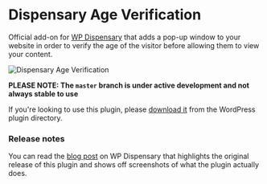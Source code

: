 # Dispensary Age Verification
Official add-on for [WP Dispensary](https://www.wpdipensary.com) that adds a pop-up window to your website in order to verify the age of the visitor before allowing them to view your content.

![Dispensary Age Verification](https://www.wpdispensary.com/wp-content/uploads/2016/11/dispensary-age-verification-add-on.jpg)

**PLEASE NOTE: The `master` branch is under active development and not always stable to use**

If you're looking to use this plugin, please [download it](https://wordpress.org/plugins/dispensary-age-verification/) from the WordPress plugin directory.

### Release notes

You can read the [blog post](https://www.wpdispensary.com/dispensary-age-verification/) on WP Dispensary that highlights the original release of this plugin and shows off screenshots of what the plugin actually does.
